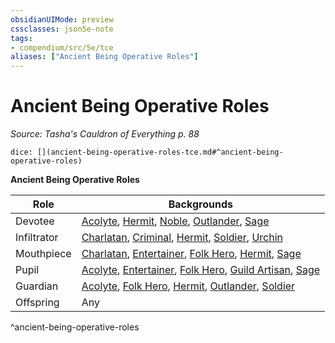 ```yaml
---
obsidianUIMode: preview
cssclasses: json5e-note
tags:
- compendium/src/5e/tce
aliases: ["Ancient Being Operative Roles"]
---
```

# Ancient Being Operative Roles
*Source: Tasha's Cauldron of Everything p. 88* 

`dice: [](ancient-being-operative-roles-tce.md#^ancient-being-operative-roles)`

**Ancient Being Operative Roles**

| Role | Backgrounds |
|------|-------------|
| Devotee | [Acolyte](4-Resources/Compendium/backgrounds/acolyte.md), [Hermit](4-Resources/Compendium/backgrounds/hermit.md), [Noble](4-Resources/Compendium/backgrounds/noble.md), [Outlander](4-Resources/Compendium/backgrounds/outlander.md), [Sage](4-Resources/Compendium/backgrounds/sage.md) |
| Infiltrator | [Charlatan](4-Resources/Compendium/backgrounds/charlatan.md), [Criminal](4-Resources/Compendium/backgrounds/criminal.md), [Hermit](4-Resources/Compendium/backgrounds/hermit.md), [Soldier](4-Resources/Compendium/backgrounds/soldier.md), [Urchin](4-Resources/Compendium/backgrounds/urchin.md) |
| Mouthpiece | [Charlatan](4-Resources/Compendium/backgrounds/charlatan.md), [Entertainer](4-Resources/Compendium/backgrounds/entertainer.md), [Folk Hero](4-Resources/Compendium/backgrounds/folk-hero.md), [Hermit](4-Resources/Compendium/backgrounds/hermit.md), [Sage](4-Resources/Compendium/backgrounds/sage.md) |
| Pupil | [Acolyte](4-Resources/Compendium/backgrounds/acolyte.md), [Entertainer](4-Resources/Compendium/backgrounds/entertainer.md), [Folk Hero](4-Resources/Compendium/backgrounds/folk-hero.md), [Guild Artisan](4-Resources/Compendium/backgrounds/guild-artisan.md), [Sage](4-Resources/Compendium/backgrounds/sage.md) |
| Guardian | [Acolyte](4-Resources/Compendium/backgrounds/acolyte.md), [Folk Hero](4-Resources/Compendium/backgrounds/folk-hero.md), [Hermit](4-Resources/Compendium/backgrounds/hermit.md), [Outlander](4-Resources/Compendium/backgrounds/outlander.md), [Soldier](4-Resources/Compendium/backgrounds/soldier.md) |
| Offspring | Any |
^ancient-being-operative-roles